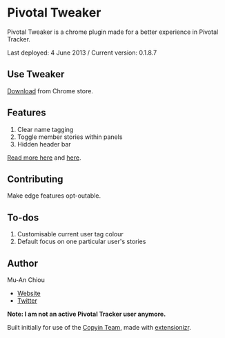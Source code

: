 Pivotal Tweaker
===============

Pivotal Tweaker is a chrome plugin made for a better experience in Pivotal Tracker. 

Last deployed: 4 June 2013 / Current version: 0.1.8.7

## Use Tweaker

[Download](https://chrome.google.com/webstore/detail/pivotal-tweaker/aodalckpkgijlndlnlhblojedfboaglg) from Chrome store.

## Features

1. Clear name tagging
2. Toggle member stories within panels
3. Hidden header bar

[Read more here](http://muan.co/2013/02/13/pivotal-tweaker/) and [here](http://muan.co/2013/03/06/pivotal-tweaker-update/).

## Contributing

Make edge features opt-outable.

## To-dos

1. Customisable current user tag colour
2. Default focus on one particular user's stories

## Author

Mu-An Chiou
- [Website](http://muan.co)
- [Twitter](http://twitter.com/muanchiou)

**Note: I am not an active Pivotal Tracker user anymore.**

Built initially for use of the [Copyin Team](http://copyin.com), made with [extensionizr](http://extensionizr.com/).